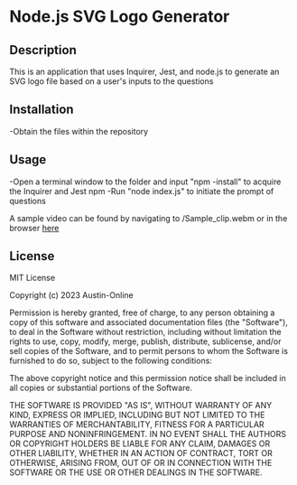 # Node.js SVG Logo Generator

## Description
This is an application that uses Inquirer, Jest, and node.js to generate an SVG logo file based on a user's inputs to the questions

## Installation
-Obtain the files within the repository

## Usage
-Open a terminal window to the folder and input "npm -install" to acquire the Inquirer and Jest npm
-Run "node index.js" to initiate the prompt of questions

A sample video can be found by navigating to /Sample_clip.webm or in the browser [here](https://drive.google.com/file/d/1NNi9q_cRkp_2v8h6ADGPgYkXnP39nNXd/view)

## License
MIT License

Copyright (c) 2023 Austin-Online

Permission is hereby granted, free of charge, to any person obtaining a copy
of this software and associated documentation files (the "Software"), to deal
in the Software without restriction, including without limitation the rights
to use, copy, modify, merge, publish, distribute, sublicense, and/or sell
copies of the Software, and to permit persons to whom the Software is
furnished to do so, subject to the following conditions:

The above copyright notice and this permission notice shall be included in all
copies or substantial portions of the Software.

THE SOFTWARE IS PROVIDED "AS IS", WITHOUT WARRANTY OF ANY KIND, EXPRESS OR
IMPLIED, INCLUDING BUT NOT LIMITED TO THE WARRANTIES OF MERCHANTABILITY,
FITNESS FOR A PARTICULAR PURPOSE AND NONINFRINGEMENT. IN NO EVENT SHALL THE
AUTHORS OR COPYRIGHT HOLDERS BE LIABLE FOR ANY CLAIM, DAMAGES OR OTHER
LIABILITY, WHETHER IN AN ACTION OF CONTRACT, TORT OR OTHERWISE, ARISING FROM,
OUT OF OR IN CONNECTION WITH THE SOFTWARE OR THE USE OR OTHER DEALINGS IN THE
SOFTWARE.
